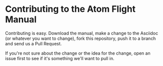 # Contributing to the Atom Flight Manual

Contributing is easy. Download the manual, make a change to the Asciidoc (or whatever you want to change), fork this repository, push it to a branch and send us a Pull Request.

If you're not sure about the change or the idea for the change, open an issue first to see if it's something we'll want to pull in.

